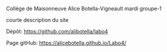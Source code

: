 Collège de Maisonneuve
Alice Botella-Vigneault
mardi groupe-1

courte description du site


Dépôt: https://github.com/alibotella/labo4

Page gitHub: https://alicebotella.github.io/Labo4/
